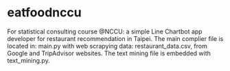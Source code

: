 # eatfoodnccu
For statistical consulting course @NCCU: a simple Line Chartbot app developer for restaurant recommendation in Taipei.
The main complier file is located in: main.py with web scrapying data: restaurant_data.csv, from Google and TripAdvisor websites. The text mining file is embedded with text_mining.py. 

